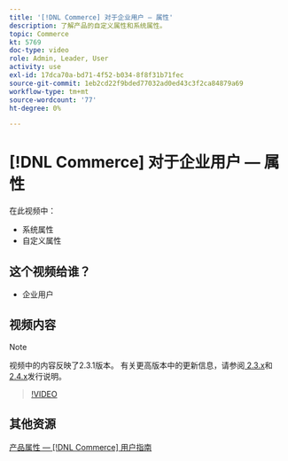 ```yaml
---
title: '[!DNL Commerce] 对于企业用户 — 属性'
description: 了解产品的自定义属性和系统属性。
topic: Commerce
kt: 5769
doc-type: video
role: Admin, Leader, User
activity: use
exl-id: 17dca70a-bd71-4f52-b034-8f8f31b71fec
source-git-commit: 1eb2cd22f9bded77032ad0ed43c3f2ca84879a69
workflow-type: tm+mt
source-wordcount: '77'
ht-degree: 0%

---
```


# [!DNL Commerce] 对于企业用户 — 属性

在此视频中：

- 系统属性
- 自定义属性

## 这个视频给谁？

- 企业用户

## 视频内容

>[!NOTE]
>
>视频中的内容反映了2.3.1版本。 有关更高版本中的更新信息，请参阅[ 2.3.x](https://devdocs.magento.com/guides/v2.3/release-notes/bk-release-notes.html)和[ 2.4.x](https://devdocs.magento.com/guides/v2.4/release-notes/bk-release-notes.html)发行说明。

>[!VIDEO](https://video.tv.adobe.com/v/35954?quality=12&learn=on)

## 其他资源

[产品属性 —  [!DNL Commerce] 用户指南](https://docs.magento.com/user-guide/catalog/product-attributes.html)
